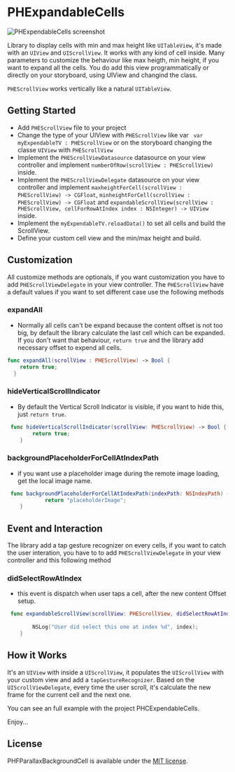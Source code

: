 PHExpandableCells
===================

![PHExpendableCells screenshot](https://github.com/pi3r0/PHExpendableCells/blob/master/images/example.PNG?raw=true "Screenshot")

Library to display cells with min and max height like `UITableView`, it's made with an `UIView` and `UIScrollView`. It works with any kind of cell inside. Many parameters to customize the behaviour like max heigth, min height, if you want to expand all the cells. You do add this view programmatically or directly on your storyboard, using UIView and changind the class. 

`PHEScrollView` works vertically like a natural `UITableView`. 


## Getting Started

- Add `PHEScrollView` file to your project
- Change the type of your UIView with `PHEScrollView` like var ` var myExpendableTV : PHEScrollView` or on the storyboard changing the classe `UIView` with `PHEScrollView`
- Implement the `PHEScrollViewDatasource` datasource on your view controller and implement `numberOfRow(scrollView : PHEScrollView)` inside.
- Implement the `PHEScrollViewDelegate` datasource on your view controller and implement `maxheightForCell(scrollView : PHEScrollView) -> CGFloat`, `minheightForCell(scrollView : PHEScrollView) -> CGFloat` and `expandableScrollView(scrollView : PHEScrollView, cellForRowAtIndex index : NSInteger) -> UIView` inside.
- Implement the `myExpendableTV.reloadData()` to set all cells and build the ScrollView.
- Define your custom cell view and the min/max height and build.

## Customization 

All customize methods are optionals, if you want customization you have to add `PHEScrollViewDelegate` in your view controller.
The `PHEScrollView` have a default values if you want to set different case use the following methods

### expandAll

- Normally all cells can't be expand because the content offset is not too big, by default the library calculate the last cell which can be expanded. If you don't want that behaviour, `return true` and the library add necessary offset to expend all cells.

```swift
func expandAll(scrollView : PHEScrollView) -> Bool {
    return true;
  }
```

### hideVerticalScrollIndicator

- By default the Vertical Scroll Indicator is visible, if you want to hide this, just `return true`. 

```swift
 func hideVerticalScrollIndicator(scrollView: PHEScrollView) -> Bool {
        return true;
    }
```
### backgroundPlaceholderForCellAtIndexPath

- if you want use a placeholder image during the remote image loading, get the local image name. 

```swift
 func backgroundPlaceholderForCellAtIndexPath(indexPath: NSIndexPath) -> NSString {
            return "placeholderImage";
    }
```

## Event and Interaction 

The library add a tap gesture recognizer on every cells, if you want to catch the user interation, you have to to add `PHEScrollViewDelegate` in your view controller and this following method 

### didSelectRowAtIndex


- this event is dispatch when user taps a cell, after the new content Offset setup.
```swift
 func expandableScrollView(scrollView: PHEScrollView, didSelectRowAtIndex index: NSInteger) {
       
        NSLog("User did select this one at index %d", index);
    }
```


## How it Works

It's an `UIView` with inside a `UIScrollView`, it populates the `UIScrollView` with your custom view and add a `tapGestureRecognizer`. Based on the `UIScrollViewDelegate`, every time the user scroll, it's calculate the new frame for the current cell and the next one. 


You can see an full example with the project PHCExpendableCells.

Enjoy...

## License

PHFParallaxBackgroundCell is available under the [MIT license](LICENSE).